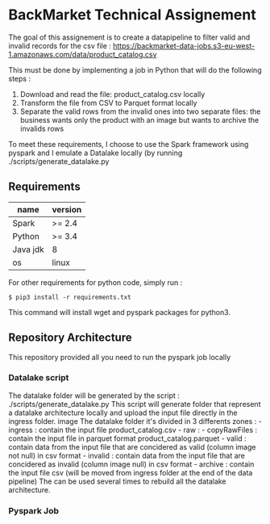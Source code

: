 # BackMarket Technical Assignement

The goal of this assignement is to create a datapipeline to filter valid and invalid records for the csv file :
 https://backmarket-data-jobs.s3-eu-west-1.amazonaws.com/data/product_catalog.csv

This must be done by implementing a job in Python that will do the following steps :
1. Download and read the file: product_catalog.csv locally
2. Transform the file from CSV to Parquet format locally
3. Separate the valid rows from the invalid ones into two separate files: the business wants only the product with an image but wants to archive the invalids rows

To meet these requirements, I choose to use the Spark framework using pyspark and I emulate a Datalake locally (by running ./scripts/generate_datalake.py


## Requirements

name  | version
------------- | -------------
Spark  | >= 2.4
Python  | >= 3.4
Java jdk | 8
os | linux


For other requirements for python code, simply run :

`$ pip3 install -r requirements.txt`

This command will install wget and pyspark packages for python3.


## Repository Architecture

This repository provided all you need to run the pyspark job locally

### Datalake script

The datalake folder will be generated by the script : ./scripts/generate_datalake.py
This script will generate folder that represent a datalake architecture locally and upload the input file directly in the ingress folder.
image
The datalake folder it's divided in 3 differents zones :
    - ingress : contain the input file product_catalog.csv
    - raw :
      - copyRawFiles : contain the input file in parquet format product_catalog.parquet
      - valid : contain data from the input file that are concidered as valid (column image not null) in csv format
      - invalid : contain data from the input file that are concidered as invalid (column image null) in csv format
    - archive : contain the input file csv (will be moved from ingress folder at the end of the data pipeline)
The can be used several times to rebuild all the datalake architecture.

### Pyspark Job
